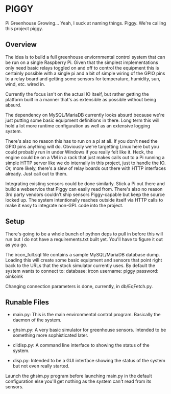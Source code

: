 # PIGGY
Pi Greenhouse Growing... Yeah, I suck at naming things. Piggy.  We're calling
this project piggy.

## Overview
The idea is to build a full greenhouse enviornmental control system that can be
run on a single Raspberry Pi.  Given that the simplest implementations only
need basic relays toggled on and off to control the equipment this is certainly
possible with a single pi and a bit of simple wiring of the GPIO pins to a
relay board and getting some sensors for temperature, humidity, sun, wind, etc.
wired in.

Currently the focus isn't on the actual IO itself, but rather getting the
platform built in a manner that's as extensible as possible without being
absurd.  

The dependency on MySQL/MariaDB currently looks absurd because we're just
putting some basic equipment definitions in there.  Long term this will hold a
lot more runtime configuration as well as an extensive logging system.

There's also no reason this has to run on a pi at all.  If you don't need the
GPIO pins anything will do.  Obviously we're targetting Linux here but you
could probably run in under Windows if you really felt like it. Heck, the
engine could be on a VM in a rack that just makes calls out to a Pi running a
simple HTTP server like we do internally in this project, just to handle the
IO.  Or, more likely, there's a slew of relay boards out there with HTTP
interfaces already.  Just call out to them.

Integrating existing sensors could be done similarly.  Stick a Pi out there and
build a webservice that Piggy can easily read from.  There's also no reason 3rd
party vendors couldn't ship sensors Piggy-capable but keep the source locked
up.  The system intentionally reaches outside itself via HTTP calls to make it
easy to integrate non-GPL code into the project.

## Setup

There's going to be a whole bunch of python deps to pull in before this will
run but I do not have a requirements.txt built yet.  You'll have to figure it
out as you go.

The ircon_full.sql file contains a sample MySQL/MariaDB database dump.  Loading
this will create some basic equipment and sensors that point right back to the
URLs that the stock simulator currently uses.  By default the system wants to connect to:
database: ircon
username: piggy
password: oinkoink

Changing connection parameters is done, currently, in db/EqFetch.py.

## Runable Files

* main.py: This is the main environmental control program. Basically the daemon
  of the system.

* ghsim.py: A very basic simulator for greenhouse sensors.  Intended to be
  something more sophisticated later.

* clidisp.py: A command line interface to showing the status of the system.

* disp.py: Intended to be a GUI interface showing the status of the system but
  not even really started.

Launch the ghsim.py program before launching main.py in the default
configuration else you'll get nothing as the system can't read from its
sensors.
